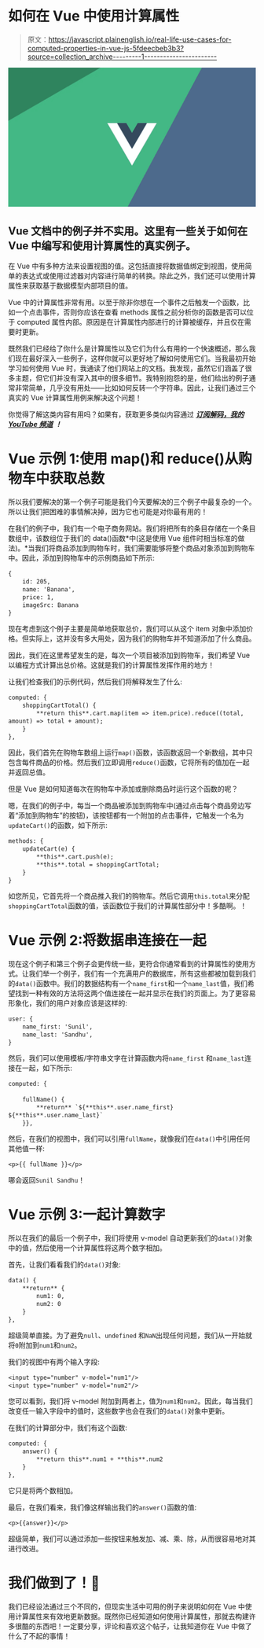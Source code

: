 # 如何在 Vue 中使用计算属性

> 原文：<https://javascript.plainenglish.io/real-life-use-cases-for-computed-properties-in-vue-js-5fdeecbeb3b3?source=collection_archive---------1----------------------->

![](img/86180de083deda12e1fae140b235ac93.png)

## Vue 文档中的例子并不实用。这里有一些关于如何在 Vue 中编写和使用计算属性的真实例子。

在 Vue 中有多种方法来设置视图的值。这包括直接将数据值绑定到视图，使用简单的表达式或使用过滤器对内容进行简单的转换。除此之外，我们还可以使用计算属性来获取基于数据模型内部项目的值。

Vue 中的计算属性非常有用。以至于除非你想在一个事件之后触发一个函数，比如一个点击事件，否则你应该在查看 methods 属性之前分析你的函数是否可以位于 computed 属性内部。原因是在计算属性内部进行的计算被缓存，并且仅在需要时更新。

既然我们已经给了你什么是计算属性以及它们为什么有用的一个快速概述，那么我们现在最好深入一些例子，这样你就可以更好地了解如何使用它们。当我最初开始学习如何使用 Vue 时，我通读了他们网站上的文档。我发现，虽然它们涵盖了很多主题，但它们并没有深入其中的很多细节。我特别抱怨的是，他们给出的例子通常非常简单，几乎没有用处——比如如何反转一个字符串。因此，让我们通过三个真实的 Vue 计算属性用例来解决这个问题！

你觉得了解这类内容有用吗？如果有，获取更多类似内容通过 [***订阅解码，我的 YouTube 频道***](https://www.youtube.com/channel/UCtipWUghju290NWcn8jhyAw) ***！***

# Vue 示例 1:使用 map()和 reduce()从购物车中获取总数

所以我们要解决的第一个例子可能是我们今天要解决的三个例子中最复杂的一个。所以让我们把困难的事情解决掉，因为它也可能是对你最有用的！

在我们的例子中，我们有一个电子商务网站。我们将把所有的条目存储在一个条目数组中，该数组位于我们的 data()函数*中(这是使用 Vue 组件时相当标准的做法)。*当我们将商品添加到购物车时，我们需要能够将整个商品对象添加到购物车中。因此，添加到购物车中的示例商品如下所示:

```
{
    id: 205,
    name: 'Banana',
    price: 1,
    imageSrc: Banana
}
```

现在考虑到这个例子主要是简单地获取总价，我们可以从这个 item 对象中添加价格。但实际上，这并没有多大用处，因为我们的购物车并不知道添加了什么商品。

因此，我们在这里希望发生的是，每次一个项目被添加到购物车，我们希望 Vue 以编程方式计算出总价格。这就是我们的计算属性发挥作用的地方！

让我们检查我们的示例代码，然后我们将解释发生了什么:

```
computed: {
    shoppingCartTotal() {
        **return this**.cart.map(item => item.price).reduce((total, amount) => total + amount);
    }
},
```

因此，我们首先在购物车数组上运行`map()`函数，该函数返回一个新数组，其中只包含每件商品的价格。然后我们立即调用`reduce()`函数，它将所有的值加在一起并返回总值。

但是 Vue 是如何知道每次在购物车中添加或删除商品时运行这个函数的呢？

嗯，在我们的例子中，每当一个商品被添加到购物车中(通过点击每个商品旁边写着“添加到购物车”的按钮)，该按钮都有一个附加的点击事件，它触发一个名为`updateCart()`的函数，如下所示:

```
methods: {
    updateCart(e) {
        **this**.cart.push(e);
        **this**.total = shoppingCartTotal;
    }
}
```

如您所见，它首先将一个商品推入我们的购物车。然后它调用`this.total`来分配`shoppingCartTotal`函数的值，该函数位于我们的计算属性部分中！多酷啊。！

# Vue 示例 2:将数据串连接在一起

现在这个例子和第三个例子会更传统一些，更符合你通常看到的计算属性的使用方式。让我们举一个例子，我们有一个充满用户的数据库，所有这些都被加载到我们的`data()`函数中。我们的数据结构有一个`name_first`和一个`name_last`值，我们希望找到一种有效的方法将这两个值连接在一起并显示在我们的页面上。为了更容易形象化，我们的用户对象应该是这样的:

```
user: {
    name_first: 'Sunil',
    name_last: 'Sandhu',
}
```

然后，我们可以使用模板/字符串文字在计算函数内将`name_first` 和`name_last`连接在一起，如下所示:

```
computed: {

    fullName() {
        **return** `${**this**.user.name_first} ${**this**.user.name_last}`
    }},
```

然后，在我们的视图中，我们可以引用`fullName`，就像我们在`data()`中引用任何其他值一样:

```
<p>{{ fullName }}</p>
```

哪会返回`Sunil Sandhu`！

# Vue 示例 3:一起计算数字

所以在我们的最后一个例子中，我们将使用 v-model 自动更新我们的`data()`对象中的值，然后使用一个计算属性将这两个数字相加。

首先，让我们看看我们的`data()`对象:

```
data() {
    **return** {
        num1: 0,
        num2: 0
    }
},
```

超级简单直接。为了避免`null`、`undefined` 和`NaN`出现任何问题，我们从一开始就将`0`附加到`num1`和`num2`。

我们的视图中有两个输入字段:

```
<input type="number" v-model="num1"/>
<input type="number" v-model="num2"/>
```

您可以看到，我们将 v-model 附加到两者上，值为`num1`和`num2`。因此，每当我们改变任一输入字段中的值时，这些数字也会在我们的`data()`对象中更新。

在我们的计算部分中，我们有这个函数:

```
computed: {
    answer() {
        **return this**.num1 + **this**.num2
    }
},
```

它只是将两个数相加。

最后，在我们看来，我们像这样输出我们的`answer()`函数的值:

```
<p>{{answer}}</p>
```

超级简单，我们可以通过添加一些按钮来触发加、减、乘、除，从而很容易地对其进行改进。

# 我们做到了！🎉

我们已经设法通过三个不同的，但现实生活中可用的例子来说明如何在 Vue 中使用计算属性来有效地更新数据。既然你已经知道如何使用计算属性，那就去构建许多很酷的东西吧！一定要分享，评论和喜欢这个帖子，让我知道你在 Vue 中做了什么了不起的事情！